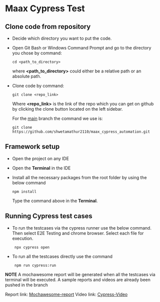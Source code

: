 <h1> Maax Cypress Test </h1>

## Clone code from repository

- Decide which directory you want to put the code.
- Open Git Bash or Windows Command Prompt and go to the directory you chose by command:
   ```
   cd <path_to_directory>
   ```
  where **<path_to_directory>** could either be a relative path or an absolute path.

- Clone code by command:
   ```
   git clone <repo_link>
   ```
  Where **<repo_link>** is the link of the repo which you can get on github by clicking the clone button located on the left sidebar.

  For the [main](https://github.com/shwetamathur2110/maax_cypress_automation.git) branch the command we use is:
   ```
   git clone https://github.com/shwetamathur2110/maax_cypress_automation.git
   ``` 

## Framework setup

- Open the project on any IDE    

- Open the **Terminal** in the IDE


- Install all the necessary packages from the root folder by using the below command
   ```
   npm install
   ```
  Type the command above in the **Terminal**.

## Running Cypress test cases

- To run the testcases via the cypress runner use the below command. Then select E2E Testing and chrome browser. Select each file for execution.
  ```
   npx cypress open
  ```

- To run all the testcases directly use the command
  ```
   npm run cypress:run
  ```  

**NOTE** A mochawesome report will be generated when all the testcases via terminal will be executed. A sample reports and videos are already been pushed in the branch   

Report link: [Mochawesome-report](https://github.com/shwetamathur2110/maax_cypress_automation/blob/master/cypress/report/index.html)
Video link: [Cypress-Video](https://github.com/shwetamathur2110/maax_cypress_automation/tree/master/cypress/report/videos)